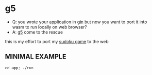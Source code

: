 # g5

- Q: you wrote your application in [gin](https://github.com/gin-gonic/gin) but now you want to port it into wasm to run locally on web browser? 
- A: [g5](https://github.com/khanh101/g5) come to the rescue

this is my effort to port my [sudoku game](https://github.com/khanh101/sudoku) to the web 

## MINIMAL EXAMPLE

`cd app; ./run`
